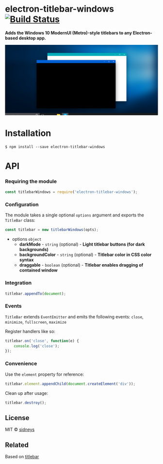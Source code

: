 # electron-titlebar-windows [![Build Status](https://travis-ci.org/sidneys/electron-titlebar-windows.svg?branch=master)](https://travis-ci.org/sidneys/electron-titlebar-windows)

**Adds the Windows 10 ModernUI (Metro)-style titlebars to any Electron-based desktop app.**



![screen](screen.png)



# Installation

```
$ npm install --save electron-titlebar-windows
```



# API

### Requiring the module

```js
const titlebarWindows = require('electron-titlebar-windows');
```



### Configuration

The module takes a single optional `options` argument and exports the `TitleBar` class:

```js
const titlebar = new titlebarWindows(opts);
```

- options `object`
  - **darkMode** - `string` (optional) - **Light titlebar buttons (for dark backgrounds)**
  - **backgroundColor** - `string` (optional) - **Titlebar color in CSS color syntax**
  - **draggable** - `boolean` (optional) - **Titlebar enables dragging of contained window**



### Integration

```js
titlebar.appendTo(document);
```



### Events

`TitleBar` extends `EventEmitter` and emits the following events: `close`, `minimize`, `fullscreen`, `maximize`

Register handlers like so:

```js
titlebar.on('close', function(e) {
    console.log('close');
});
```



### Convenience

Use the ```element``` property for reference:

```js
titlebar.element.appendChild(document.createElement('div'));
```

Clean up after usage:

```js
titlebar.destroy();
```



## License

MIT © [sidneys](http://sidneys.github.io)



## Related

Based on [titlebar](https://github.com/kapetan/titlebar)
